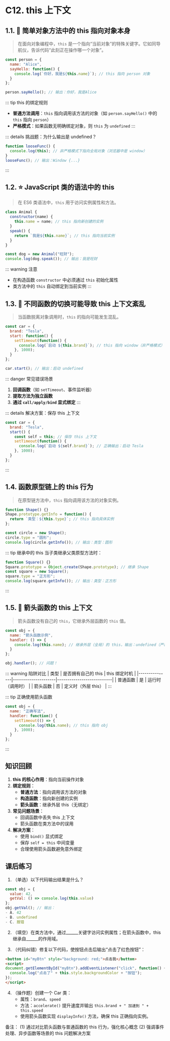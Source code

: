 # C12. this 上下文

## 1.1. 🌟 简单对象方法中的 this 指向对象本身

> 在面向对象编程中，`this` 是一个指向“当前对象”的特殊关键字。它如同导航仪，告诉代码“此刻正在操作哪一个对象”。

```javascript
const person = {
  name: "Alice",
  sayHello: function() {
    console.log(`你好，我是${this.name}`); // this 指向 person 对象
  }
};

person.sayHello(); // 输出：你好，我是Alice
```

::: tip this 的绑定规则
- **普通方法调用**：`this` 指向调用该方法的对象（如 `person.sayHello()` 中的 `this` 指向 `person`）
- **严格模式**：如果函数无明确绑定对象，则 `this` 为 `undefined`
:::

::: details 挑战题：为什么输出是 undefined？
```javascript
function looseFunc() {
  console.log(this); // 非严格模式下指向全局对象（浏览器中是 window）
}
looseFunc(); // 输出：Window {...}
```
:::

## 1.2. ⭐ JavaScript 类的语法中的 this

> 在 ES6 类语法中，`this` 用于访问实例属性和方法。

```javascript
class Animal {
  constructor(name) {
    this.name = name; // this 指向新创建的实例
  }
  speak() {
    return `我是${this.name}`; // this 指向当前实例
  }
}

const dog = new Animal("旺财");
console.log(dog.speak()); // 输出：我是旺财
```

::: warning 注意
- 在构造函数 `constructor` 中必须通过 `this` 初始化属性
- 类方法中的 `this` 自动绑定到当前实例
:::

## 1.3. 🌟 不同函数的切换可能导致 this 上下文紊乱

> 当函数脱离对象调用时，`this` 的指向可能发生混乱。

```javascript
const car = {
  brand: "Tesla",
  start: function() {
    setTimeout(function() {
      console.log(`启动 ${this.brand}`); // this 指向 window（非严格模式）
    }, 1000);
  }
};

car.start(); // 输出：启动 undefined
```

::: danger 常见错误场景
1. **回调函数**（如 `setTimeout`、事件监听器）
2. **提取方法为独立函数**
3. **通过 `call/apply/bind` 显式绑定**
:::

::: details 解决方案：保存 this 上下文
```javascript
const car = {
  brand: "Tesla",
  start() {
    const self = this; // 保存 this 上下文
    setTimeout(function() {
      console.log(`启动 ${self.brand}`); // 正确输出：启动 Tesla
    }, 1000);
  }
};
```
:::

## 1.4. 函数原型链上的 this 行为

> 在原型链方法中，`this` 指向调用该方法的对象实例。

```javascript
function Shape() {}
Shape.prototype.getInfo = function() {
  return `类型：${this.type}`; // this 指向具体实例
};

const circle = new Shape();
circle.type = "圆形";
console.log(circle.getInfo()); // 输出：类型：圆形
```

::: tip 继承中的 this
当子类继承父类原型方法时：
```javascript
function Square() {}
Square.prototype = Object.create(Shape.prototype); // 继承 Shape
const square = new Square();
square.type = "正方形";
console.log(square.getInfo()); // 输出：类型：正方形
```
:::

## 1.5. 🌟 箭头函数的 this 上下文

> 箭头函数没有自己的 `this`，它继承外层函数的 `this` 值。

```javascript
const obj = {
  name: "箭头函数示例",
  handler: () => {
    console.log(this.name); // 继承外层（全局）的 this，输出：undefined（严格模式下）
  }
};

obj.handler(); // 问题！
```

::: warning 陷阱对比
| 类型          | 是否拥有自己的 this | this 绑定时机               |
|---------------|---------------------|---------------------------|
| 普通函数      | 是                  | 运行时（调用时）           |
| 箭头函数      | 否                  | 定义时（外层 this）        |
:::

::: tip 正确使用箭头函数
```javascript
const obj = {
  name: "正确写法",
  handler: function() {
    setTimeout(() => {
      console.log(this.name); // this 指向 obj
    }, 1000);
  }
};
```
:::

## 知识回顾

1. **this 的核心作用**：指向当前操作对象
2. **绑定规则**：
   - **普通方法**：指向调用该方法的对象
   - **构造函数**：指向新创建的实例
   - **箭头函数**：继承外层 this（无绑定）
3. **常见问题场景**：
   - 回调函数中丢失 this 上下文
   - 箭头函数在类方法中的误用
4. **解决方案**：
   - 使用 `bind()` 显式绑定
   - 保存 `self = this` 中间变量
   - 合理使用箭头函数避免意外绑定

## 课后练习

1. （单选）以下代码输出结果是什么？
```javascript
const obj = {
  value: 42,
  getVal: () => console.log(this.value)
};
obj.getVal(); // 输出：
- A. 42
- B. undefined
- C. 报错
```

2. （填空）在类方法中，通过______关键字访问实例属性；在箭头函数中，this 继承自______的作用域。

3. （代码纠错）修复以下代码，使按钮点击后输出“点击了红色按钮”：
```html
<button id="myBtn" style="background: red;">点击我</button>
<script>
document.getElementById("myBtn").addEventListener("click", function() {
  console.log("点击了" + this.style.backgroundColor + "按钮");
});
</script>
```

4. （操作题）创建一个 Car 类：
   - 属性：`brand`、`speed`
   - 方法：`accelerate()` 提升速度并输出 `this.brand + " 加速到 " + this.speed`
   - 使用箭头函数实现 `displayInfo()` 方法，确保 this 正确指向实例。

备注：
(1) 通过对比箭头函数与普通函数的 this 行为，强化核心概念
(2) 强调事件处理、异步函数等场景的 this 问题解决方案

